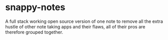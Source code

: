 # snappy-notes
A full stack working open source version of one note to remove all the extra hustle of other note taking apps and their flaws, all of their pros are therefore grouped together.
